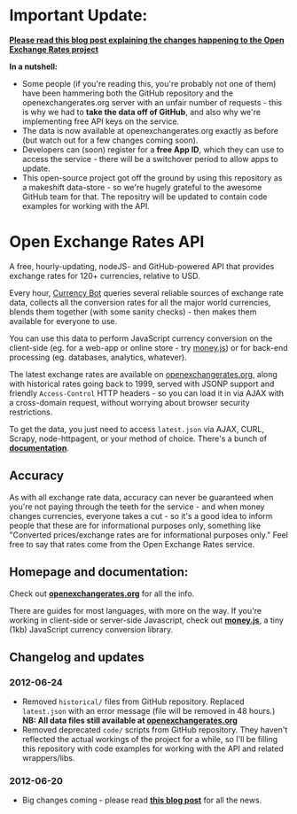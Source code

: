# Important Update:

**[Please read this blog post explaining the changes happening to the Open Exchange Rates project](http://www.josscrowcroft.com/2012/projects/open-exchange-rates-update-the-partys-not-over-it-just-got-a-little-too-noisy/)**

**In a nutshell:**

* Some people (if you're reading this, you're probably not one of them) have been hammering both the GitHub repository and the openexchangerates.org server with an unfair number of requests - this is why we had to **take the data off of GitHub**, and also why we're implementing free API keys on the service.
* The data is now available at openexchangerates.org exactly as before (but watch out for a few changes coming soon).
* Developers can (soon) register for a **free App ID**, which they can use to access the service - there will be a switchover period to allow apps to update.
* This open-source project got off the ground by using this repository as a makeshift data-store - so we're hugely grateful to the awesome GitHub team for that. The repositry will be updated to contain code examples for working with the API.


# Open Exchange Rates API

A free, hourly-updating, nodeJS- and GitHub-powered API that provides exchange rates for 120+ currencies, relative to USD.

Every hour, [Currency Bot](http://currencybot.github.com) queries several reliable sources of exchange rate data, collects all the conversion rates for all the major world currencies, blends them together (with some sanity checks) - then makes them available for everyone to use.

You can use this data to perform JavaScript currency conversion on the client-side (eg. for a web-app or online store - try [money.js](http://josscrowcroft.github.com/money.js)) or for back-end processing (eg. databases, analytics, whatever).

The latest exchange rates are available on [openexchangerates.org](http://openexchangerates.org), along with historical rates going back to 1999, served with JSONP support and friendly `Access-Control` HTTP headers - so you can load it in via AJAX with a cross-domain request, without worrying about browser security restrictions.

To get the data, you just need to access `latest.json` via AJAX, CURL, Scrapy, node-httpagent, or your method of choice. There's a bunch of **[documentation](http://openexchangerates.org/documentation)**.


## Accuracy

As with all exchange rate data, accuracy can never be guaranteed when you're not paying through the teeth for the service - and when money changes currencies, everyone takes a cut - so it's a good idea to inform people that these are for informational purposes only, something like "Converted prices/exchange rates are for informational purposes only." Feel free to say that rates come from the Open Exchange Rates service.


## Homepage and documentation:

Check out **[openexchangerates.org](http://openexchangerates.org)** for all the info.

There are guides for most languages, with more on the way. If you're working in client-side or server-side Javascript, check out **[money.js](http://josscrowcroft.github.com/money.js)**, a tiny (1kb) JavaScript currency conversion library.


## Changelog and updates

### 2012-06-24
* Removed `historical/` files from GitHub repository. Replaced `latest.json` with an error message (file will be removed in 48 hours.) **NB: All data files still available at [openexchangerates.org](http://openexchangerates.org)**
* Removed deprecated `code/` scripts from GitHub repository. They haven't reflected the actual workings of the project for a while, so I'll be filling this repository with code examples for working with the API and related wrappers/libs.

### 2012-06-20
* Big changes coming - please read **[this blog post](http://www.josscrowcroft.com/2012/projects/open-exchange-rates-update-the-partys-not-over-it-just-got-a-little-too-noisy/)** for all the news.
